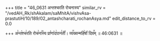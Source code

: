 +++
title = "46_0631 अन्तश्चरति रोचनास्य"
similar_rv = "/vedAH_Rk/shAkalam/saMhitA/vishvAsa-prastutiH/10/189/02_antashcharati_rochanAsya.md"
edit_distance_to_rv = 0.0

+++
अ꣣न्त꣡श्च꣢रति रोच꣣ना꣢꣫स्य प्रा꣣णा꣡द꣢पान꣣ती꣢। व्य꣢꣯ख्यन्महि꣣षो꣡ दिव꣢꣯म् ॥ 46:0631 ॥

<div class="js_include " url="/vedAH_Rk/shAkalam/saMhitA/vishvAsa-prastutiH/10/189/02_antashcharati_rochanAsya.md"  newLevelForH1="2" title="विश्वास-शाकल-प्रस्तुतिः"  > </div>